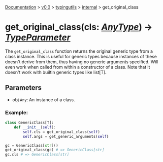 [Documentation](/docs/documentation.md) >
 [v0.0](/docs/0.0/version.md) >
  [typingutils](/docs/0.0/typingutils/module.md) >
   [internal](/docs/0.0/typingutils/internal/module.md) >
    get_original_class

# get_original_class(cls: _[AnyType](../any_type.md)_) -> _[TypeParameter](../type_parameter.md)_

The `get_original_class` function returns the original generic type from a class instance. This is useful for generic types because instances of these doesn't derive from them, thus having no generic arguments specified. Will even work when called from within a constructor of a class. Note that it doesn't work with builtin generic types like list[T].

## Parameters

- obj `Any`: An instance of a class.

### Example:
```python
class GenericClass[T]:
    def __init__(self):
        self.cls = get_original_class(self)
        self.args = get_generic_arguments(self)

gc = GenericClass[str]()
get_original_class(gc) # => GenericClass[str]
gc.cls # => GenericClass[str]
```